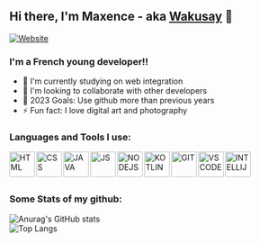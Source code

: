 [website]: https://mdorizon.fr

## Hi there, I'm Maxence - aka [Wakusay][website] 👋 

[![Website](https://img.shields.io/website?label=mdorizon.fr&style=for-the-badge&url=https%3A%2F%2Fmdorizon.fr)](https://mdorizon.fr)
<br>

### I'm a French young developer!!

- 🌱 I'm currently studying on web integration
- 👯 I'm looking to collaborate with other developers
- 🥅 2023 Goals: Use github more than previous years
- ⚡ Fun fact: I love digital art and photography

### Languages and Tools I use:

<img align="left" alt="HTML" width="45px" src="https://github.com/mdorizon/mdorizon/blob/main/imgs/html.png?raw=true" />
<img align="left" alt="CSS" width="45px" src="https://github.com/mdorizon/mdorizon/blob/main/imgs/css.png?raw=true" />
<img align="left" alt="JAVA" width="45px" src="https://github.com/mdorizon/mdorizon/blob/main/imgs/java.png?raw=true" />
<img align="left" alt="JS" width="45px" src="https://github.com/mdorizon/mdorizon/blob/main/imgs/js.png?raw=true" />
<img align="left" alt="NODEJS" width="45px" src="https://github.com/mdorizon/mdorizon/blob/main/imgs/node-js.png" />
<img align="left" alt="KOTLIN" width="45px" src="https://github.com/mdorizon/mdorizon/blob/main/imgs/Kotlin_Icon.svg.png?raw=true" />
<img align="left" alt="GIT" width="45px" src="https://github.com/mdorizon/mdorizon/blob/main/imgs/git.png?raw=true" />
<img align="left" alt="VSCODE" width="45px" src="https://github.com/mdorizon/mdorizon/blob/main/imgs/visual-studio.png?raw=true" />
<img align="left" alt="INTELLIJ" width="45px" src="https://raw.githubusercontent.com/mdorizon/mdorizon/main/imgs/IntelliJ_IDEA_Icon.svg.png" />
  
<br><br><br>

### Some Stats of my github:


![Anurag's GitHub stats](https://github-readme-stats.vercel.app/api?username=mdorizon&show_icons=true&theme=radical&count_private=true)
<br>
![Top Langs](https://github-readme-stats.vercel.app/api/top-langs/?username=mdorizon&layout=compact&theme=radical&count_private=true)
